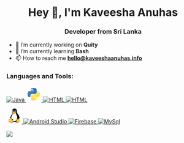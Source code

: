 <h1 align="center">Hey 👋, I'm Kaveesha Anuhas</h1>
<h3 align="center">Developer from Sri Lanka</h3>


- 🔭 I’m currently working on **Quity**
- 🌱 I’m currently learning **Bash**
- 📫 How to reach me **hello@kaveeshaanuhas.info**

<h3 align="left">Languages and Tools:</h3>

<p align="left"> <a href="https://java.com/en/" target="_blank"> <img src="https://www.vectorlogo.zone/logos/java/java-icon.svg" alt="Java" width="40" height="40"/> </a> <a href="https://www.python.org" target="_blank"> <img src="https://raw.githubusercontent.com/devicons/devicon/master/icons/python/python-original.svg" alt="python" width="40" height="40"/> </a>
</a> <a href="https://html.com/" target="_blank"> <img src="https://www.vectorlogo.zone/logos/w3_html5/w3_html5-icon.svg" alt="HTML" width="40" height="40"/> </a>
</a> <a href="https://css.com/" target="_blank"> <img src="https://www.vectorlogo.zone/logos/w3_css/w3_css-icon.svg" alt="HTML" width="40" height="40"/> </a>

</p>

<a href="https://www.linux.org/" target="_blank"> <img src="https://raw.githubusercontent.com/devicons/devicon/master/icons/linux/linux-original.svg" alt="linux" width="40" height="40"/> </a>
<a href="https://developer.android.com/studio" target="_blank"> <img src="https://1.bp.blogspot.com/-LgTa-xDiknI/X4EflN56boI/AAAAAAAAPuk/24YyKnqiGkwRS9-_9suPKkfsAwO4wHYEgCLcBGAsYHQ/s0/image9.png" alt="Android Studio" width="40" height="40"/> </a> 
<a href="https://https://firebase.google.com/" target="_blank"> <img src="https://www.vectorlogo.zone/logos/firebase/firebase-icon.svg" alt="Firebase" width="40" height="40"/> </a>
<a href="https://https://mysql.com/" target="_blank"> <img src="https://www.vectorlogo.zone/logos/mysql/mysql-ar21.svg" alt="MySql" width="40" height="40"/> </a>
</p>

<img align="center" src="https://github-readme-stats.vercel.app/api?username=AnuhasRox&theme=tokyonight&show_icons=true" />


<!--
**AnuhasRox/anuhasrox** is a ✨ _special_ ✨ repository because its `README.md` (this file) appears on your GitHub profile.

Here are some ideas to get you started:

- 🔭 I’m currently working on ...
- 🌱 I’m currently learning ...
- 👯 I’m looking to collaborate on ...
- 🤔 I’m looking for help with ...
- 💬 Ask me about ...
- 📫 How to reach me: ...
- 😄 Pronouns: ...
- ⚡ Fun fact: ...
-->

